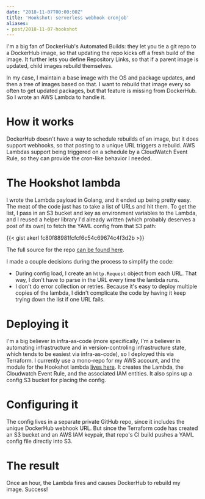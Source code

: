 ```yaml
---
date: "2018-11-07T00:00:00Z"
title: 'Hookshot: serverless webhook cronjob'
aliases:
- post/2018-11-07-hookshot
---
```


I'm a big fan of DockerHub's Automated Builds: they let you tie a git repo to a DockerHub image, so that updating the repo kicks off a fresh build of the image. It further lets you define Repository Links, so that if a parent image is updated, child images rebuild themselves.

In my case, I maintain a base image with the OS and package updates, and then a tree of images based on that. I want to rebuild that image every so often to get updated packages, but that feature is missing from DockerHub. So I wrote an AWS Lambda to handle it.

<!--more-->

How it works
============

DockerHub doesn't have a way to schedule rebuilds of an image, but it does support webhooks, so that posting to a unique URL triggers a rebuild. AWS Lambdas support being triggered on a schedule by a CloudWatch Event Rule, so they can provide the cron-like behavior I needed.

The Hookshot lambda
===============

I wrote the Lambda payload in Golang, and it ended up being pretty easy. The meat of the code just has to take a list of URLs and hit them. To get the list, I pass in an S3 bucket and key as environment variables to the Lambda, and I reused a helper library I'd already written (which probably deserves a post of its own) to fetch the YAML config from that S3 path:

{{< gist akerl fc80f88981fcfcf6c54c69674c4f3d2b >}}

The full source for the repo [can be found here](https://github.com/akerl/hookshot).

I made a couple decisions during the process to simplify the code:

* During config load, I create an `http.Request` object from each URL. That way, I don't have to parse in the URL every time the lambda runs.
* I don't do error collection or retries. Because it's easy to deploy multiple copies of the lambda, I didn't complicate the code by having it keep trying down the list if one URL fails.

Deploying it
============

I'm a big believer in infra-as-code (more specifically, I'm a believer in automating infrastructure and in version-controling infrastructure state, which tends to be easiest via infra-as-code), so I deployed this via Terraform. I currently use a mono-repo for my AWS account, and the module for the Hookshot lambda [lives here](https://github.com/akerl/aws-account/tree/04d515b/modules/hookshot). It creates the Lambda, the Cloudwatch Event Rule, and the associated IAM entities. It also spins up a config S3 bucket for placing the config.

Configuring it
==============

The config lives in a separate private GitHub repo, since it includes the unique DockerHub webhook URL. But since the Terraform code has created an S3 bucket and an AWS IAM keypair, that repo's CI build pushes a YAML config file directly into S3.

The result
==========

Once an hour, the Lambda fires and causes DockerHub to rebuild my image. Success!


